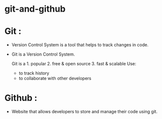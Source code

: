 # git-and-github

# Git :
 - Version Control System is a tool that helps to track changes in code.
 - Git is a Version Control System.

    Git is a 1. popular
             2. free & open source
             3. fast & scalable
   Use:
     - to track history
     - to collaborate with other developers
  
# Github :
 - Website that allows developers to store and manage their code using git.
